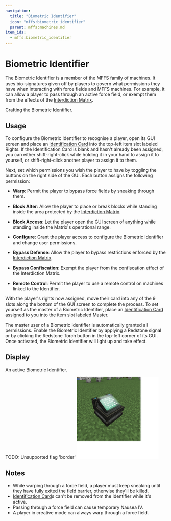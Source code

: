 ```yaml
---
navigation:
  title: "Biometric Identifier"
  icon: "mffs:biometric_identifier"
  parent: mffs:machines.md
item_ids:
  - mffs:biometric_identifier
---
```


# Biometric Identifier

<ItemImage id="mffs:biometric_identifier" />

The <Color id="blue">Biometric Identifier</Color> is a member of the MFFS family of machines. It uses bio-signatures given off by players to govern what permissions they have when interacting with force fields and MFFS machines. For example, it can allow a player to pass through an active force field, or exempt them from the effects of the [Interdiction Matrix](./interdiction_matrix.md).

Crafting the <Color id="blue">Biometric Identifier</Color>.

<Recipe id="mffs:biometric_identifier" />

## Usage

To configure the <Color id="blue">Biometric Identifier</Color> to recognise a player, open its GUI screen and place an [Identification Card](../id_card.md) into the top-left item slot labeled <Color id="dark_green">Rights</Color>. If the Identification Card is blank and hasn't already been assigned, you can either shift-right-click while holding it in your hand to assign it to yourself, or shift-right-click another player to assign it to them.

Next, set which permissions you wish the player to have by toggling the buttons on the right side of the GUI. Each button assigns the following permission:
- **Warp**: Permit the player to bypass force fields by sneaking through them.
- **Block Alter**: Allow the player to place or break blocks while standing inside the area protected by the [Interdiction Matrix](./interdiction_matrix.md).


- **Block Access**: Let the player open the GUI screen of anything while standing inside the Matrix's operational range.
- **Configure**: Grant the player access to configure the Biometric Identifier and change user permissions.
- **Bypass Defense**: Allow the player to bypass restrictions enforced by the [Interdiction Matrix](./interdiction_matrix.md).
- **Bypass Confiscation**: Exempt the player from the confiscation effect of the Interdiction Matrix.


- **Remote Control**: Permit the player to use a remote control on machines linked to the Identifier.

With the player's rights now assigned, move their card into any of the 9 slots along the bottom of the GUI screen to complete the process. To set yourself as the master of a <Color id="blue">Biometric Identifier</Color>, place an [Identification Card](../id_card.md) assigned to you into the item slot labeled <Color id="dark_green">Master</Color>.

The master user of a <Color id="blue">Biometric Identifier</Color> is <Color id="dark_red">automatically granted all permissions.</Color> Enable the <Color id="blue">Biometric Identifier</Color> by applying a Redstone signal or by clicking the Redstone Torch button in the top-left corner of its GUI. Once activated, the <Color id="blue">Biometric Identifier</Color> will light up and take effect.

## Display

An active <Color id="blue">Biometric Identifier</Color>.

TODO: Unsupported flag 'border'
![](biometric_identifier.png)

## Notes


- While warping through a force field, a player must keep sneaking until they have fully exited the field barrier, otherwise they'll be killed.
- [Identification Card](../id_card.md)s can't be removed from the Identifier while it's active.
- Passing through a force field can cause temporary Nausea IV.
- A player in creative mode can always warp through a force field.

